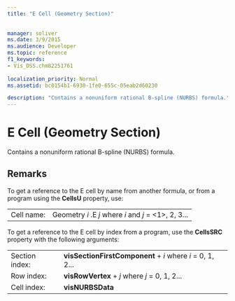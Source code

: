 ```yaml
---
title: "E Cell (Geometry Section)"
 
 
manager: soliver
ms.date: 3/9/2015
ms.audience: Developer
ms.topic: reference
f1_keywords:
- Vis_DSS.chm82251761
 
localization_priority: Normal
ms.assetid: bc0154b1-6930-1fe0-655c-05eab2d60230

description: "Contains a nonuniform rational B-spline (NURBS) formula."
---
```


# E Cell (Geometry Section)

Contains a nonuniform rational B-spline (NURBS) formula.
  
## Remarks

To get a reference to the E cell by name from another formula, or from a program using the **CellsU** property, use: 
  
|||
|:-----|:-----|
| Cell name:  <br/> | Geometry  *i*  .E  *j*            where  *i*  and  *j*  = <1>, 2, 3...  <br/> |
   
To get a reference to the E cell by index from a program, use the **CellsSRC** property with the following arguments: 
  
|||
|:-----|:-----|
| Section index:  <br/> |**visSectionFirstComponent** +  *i*            where  *i*  = 0, 1, 2...  <br/> |
| Row index:  <br/> |**visRowVertex** +  *j*            where  *j*  = 0, 1, 2...  <br/> |
| Cell index:  <br/> |**visNURBSData** <br/> |
   

